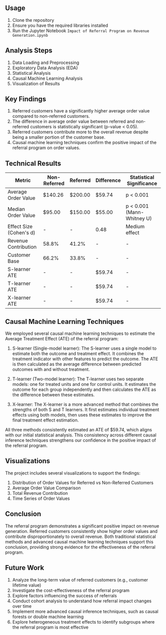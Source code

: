 
## Usage

1. Clone the repository
2. Ensure you have the required libraries installed
3. Run the Jupyter Notebook `Impact of Referral Program on Revenue Generation.ipynb`

## Analysis Steps

1. Data Loading and Preprocessing
2. Exploratory Data Analysis (EDA)
3. Statistical Analysis
4. Causal Machine Learning Analysis
5. Visualization of Results

## Key Findings

1. Referred customers have a significantly higher average order value compared to non-referred customers.
2. The difference in average order value between referred and non-referred customers is statistically significant (p-value < 0.05).
3. Referred customers contribute more to the overall revenue despite being a smaller portion of the customer base.
4. Causal machine learning techniques confirm the positive impact of the referral program on order values.

## Technical Results

| Metric | Non-Referred | Referred | Difference | Statistical Significance |
|--------|--------------|----------|------------|--------------------------|
| Average Order Value | $140.26 | $200.00 | $59.74 | p < 0.001 |
| Median Order Value | $95.00 | $150.00 | $55.00 | p < 0.001 (Mann-Whitney U) |
| Effect Size (Cohen's d) | - | - | 0.48 | Medium effect |
| Revenue Contribution | 58.8% | 41.2% | - | - |
| Customer Base | 66.2% | 33.8% | - | - |
| S-learner ATE | - | - | $59.74 | - |
| T-learner ATE | - | - | $59.74 | - |
| X-learner ATE | - | - | $59.74 | - |

## Causal Machine Learning Techniques

We employed several causal machine learning techniques to estimate the Average Treatment Effect (ATE) of the referral program:

1. S-learner (Single-model learner):
   The S-learner uses a single model to estimate both the outcome and treatment effect. It combines the treatment indicator with other features to predict the outcome. The ATE is then calculated as the average difference between predicted outcomes with and without treatment.

2. T-learner (Two-model learner):
   The T-learner uses two separate models: one for treated units and one for control units. It estimates the outcome for each group independently and then calculates the ATE as the difference between these estimates.

3. X-learner:
   The X-learner is a more advanced method that combines the strengths of both S and T learners. It first estimates individual treatment effects using both models, then uses these estimates to improve the final treatment effect estimation.

All three methods consistently estimated an ATE of $59.74, which aligns with our initial statistical analysis. This consistency across different causal inference techniques strengthens our confidence in the positive impact of the referral program.

## Visualizations

The project includes several visualizations to support the findings:

1. Distribution of Order Values for Referred vs Non-Referred Customers
2. Average Order Value Comparison
3. Total Revenue Contribution
4. Time Series of Order Values

## Conclusion

The referral program demonstrates a significant positive impact on revenue generation. Referred customers consistently show higher order values and contribute disproportionately to overall revenue. Both traditional statistical methods and advanced causal machine learning techniques support this conclusion, providing strong evidence for the effectiveness of the referral program.

## Future Work

1. Analyze the long-term value of referred customers (e.g., customer lifetime value)
2. Investigate the cost-effectiveness of the referral program
3. Explore factors influencing the success of referrals
4. Conduct cohort analysis to understand how referral impact changes over time
5. Implement more advanced causal inference techniques, such as causal forests or double machine learning
6. Explore heterogeneous treatment effects to identify subgroups where the referral program is most effective
